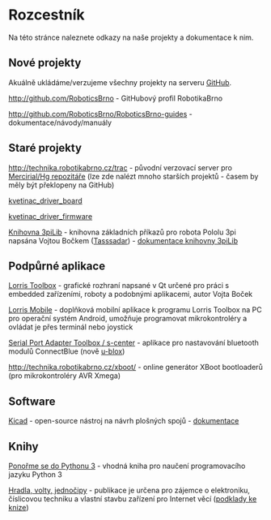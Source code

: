 # Rozcestník

Na této stránce naleznete odkazy na naše projekty a dokumentace k nim.

## Nové projekty
Akuálně ukládáme/verzujeme všechny projekty na serveru [GitHub](https://github.com/).

<http://github.com/RoboticsBrno> - GitHubový profil RobotikaBrno

<http://github.com/RoboticsBrno/RoboticsBrno-guides> - dokumentace/návody/manuály

## Staré projekty

<http://technika.robotikabrno.cz/trac> - původní verzovací server pro [Mercirial/Hg repozitáře](https://www.mercurial-scm.org/) (lze zde nalézt mnoho starších projektů - časem by měly být překlopeny na GitHub)

[kvetinac_driver_board]()

[kvetinac_driver_firmware]()

[Knihovna 3piLib](https://github.com/Tasssadar/3piLib) - knihovna základních příkazů pro robota Pololu 3pi napsána Vojtou Bočkem ([Tasssadar](https://github.com/Tasssadar/3piLib/wiki)) - [dokumentace knihovny 3piLib](https://github.com/Tasssadar/3piLib/wiki)


## Podpůrné aplikace

[Lorris Toolbox](http://tasssadar.github.io/Lorris/cz/index.html) - grafické rozhraní napsané v Qt určené pro práci s embedded zařízeními, roboty a podobnými aplikacemi, autor Vojta Boček

[Lorris Mobile](https://play.google.com/store/apps/details?id=com.tassadar.lorrismobile) - doplňková mobilní aplikace k programu Lorris Toolbox na PC pro operační systém Android, umožňuje programovat mikrokontroléry a ovládat je přes terminál nebo joystick

[Serial Port Adapter Toolbox / s-center](https://www.u-blox.com/en/product/s-center) - aplikace pro nastavování bluetooth modulů ConnectBlue (nově [u-blox](https://www.u-blox.com/en))

<http://technika.robotikabrno.cz/xboot/> - online generátor XBoot bootloaderů (pro mikrokontroléry AVR Xmega)   

## Software

[Kicad](http://kicad-pcb.org/help/documentation/) - open-source nástroj na návrh plošných spojů - [dokumentace](http://kicad-pcb.org/help/documentation/)

## Knihy

[Ponořme se do Pythonu 3](http://diveintopython3.py.cz/index.html) - vhodná kniha pro naučení programovacího jazyku Python 3

[Hradla, volty, jednočipy](https://maly.gitbooks.io/hradla-volty-jednocipy/) - publikace je určena pro zájemce o elektroniku, číslicovou techniku a vlastní stavbu zařízení pro Internet věcí ([podklady ke knize](https://elektrokniha.github.io/index.html))
